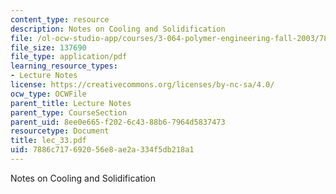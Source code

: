 ```yaml
---
content_type: resource
description: Notes on Cooling and Solidification
file: /ol-ocw-studio-app/courses/3-064-polymer-engineering-fall-2003/7886c717692056e8ae2a334f5db218a1_lec_33.pdf
file_size: 137690
file_type: application/pdf
learning_resource_types:
- Lecture Notes
license: https://creativecommons.org/licenses/by-nc-sa/4.0/
ocw_type: OCWFile
parent_title: Lecture Notes
parent_type: CourseSection
parent_uid: 8ee0e665-f202-6c43-88b6-7964d5837473
resourcetype: Document
title: lec_33.pdf
uid: 7886c717-6920-56e8-ae2a-334f5db218a1
---
```

Notes on Cooling and Solidification